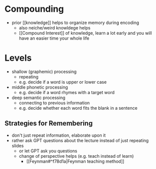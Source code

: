# Compounding
- prior [[knowledge]] helps to organize memory during encoding
	- also neiche/weird knowldege helps
	- [[Compound Interest]] of knowledge, learn a lot early and you will have an easier time your whole life

# Levels
- shallow (graphemic) processing
	- repeating
	- e.g. decide if a word is upper or lower case
- middle phonetic processing
	- e.g. decide if a word rhymes with a target word
- deep semantic processing
	- connecting to previous information
	- e.g. decide whether each word fits the blank in a sentence

## Strategies for Remembering
- don't just repeat information, elaborate upon it
- rather ask GPT questions about the lecture instead of just repeating slides
	- or let GPT ask you questions
	- change of perspective helps (e.g. teach instead of learn)
		- [[Feynman#^f78d1a|Feynman teaching method]] 